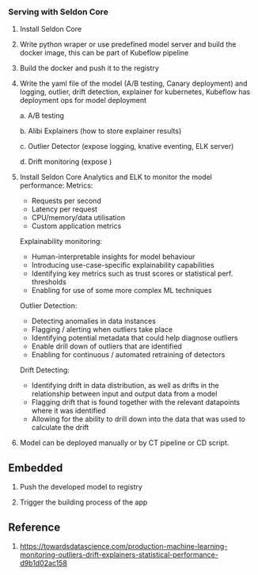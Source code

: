### Serving with Seldon Core

1. Install Seldon Core

2. Write python wraper or use predefined model server and build the docker image, this can be part of Kubeflow pipeline

3. Build the docker and push it to the registry

4. Write the yaml file of the model (A/B testing, Canary deployment) and logging, outlier, drift detection, explainer for kubernetes,
    Kubeflow has deployment ops for model deployment
    
    a. A/B testing
    
    b. Alibi Explainers (how to store explainer results)
    
    c. Outlier Detector (expose logging, knative eventing, ELK server) 
    
    d. Drift monitoring (expose )

5. Install Seldon Core Analytics and ELK to monitor the model performance:
    Metrics:
    - Requests per second
    - Latency per request
    - CPU/memory/data utilisation
    - Custom application metrics
    
    Explainability monitoring:
    - Human-interpretable insights for model behaviour
    - Introducing use-case-specific explainability capabilities
    - Identifying key metrics such as trust scores or statistical perf. thresholds
    - Enabling for use of some more complex ML techniques
    
    Outlier Detection:
    - Detecting anomalies in data instances
    - Flagging / alerting when outliers take place
    - Identifying potential metadata that could help diagnose outliers
    - Enable drill down of outliers that are identified
    - Enabling for continuous / automated retraining of detectors
    
    Drift Detecting:
    - Identifying drift in data distribution, as well as drifts in the relationship between input and output data from a model
    - Flagging drift that is found together with the relevant datapoints where it was identified
    - Allowing for the ability to drill down into the data that was used to calculate the drift

6. Model can be deployed manually or by CT pipeline or CD script.

    
    
 

## Embedded

1. Push the developed model to registry

2. Trigger the building process of the app

## Reference

1. https://towardsdatascience.com/production-machine-learning-monitoring-outliers-drift-explainers-statistical-performance-d9b1d02ac158
